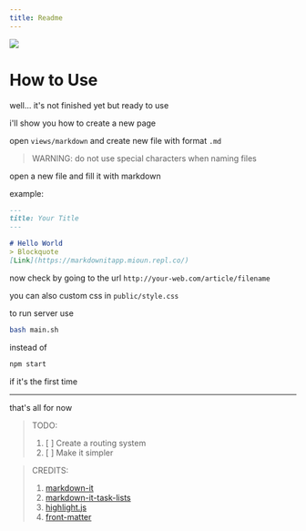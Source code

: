 ```yaml
---
title: Readme
---
```


<a href="https://repl.it/github/syrup/markdownitapp"><img src="https://img.shields.io/badge/Repl.it-FORK-brightgreen" /></a>

# How to Use
well... it's not finished yet but ready to use

i'll show you how to create a new page

open `views/markdown`
and create new file with format `.md`
> WARNING: do not use special characters when naming files

open a new file and fill it with markdown

example:
```md
---
title: Your Title
---

# Hello World
> Blockquote
[Link](https://markdownitapp.mioun.repl.co/)
```

now check by going to the url `http://your-web.com/article/filename`

you can also custom css in `public/style.css`

to run server use
```bash 
bash main.sh
```

instead of 

```bash
npm start
```

if it's the first time

---

that's all for now

> TODO:
>  1. [ ] Create a routing system
>  2. [ ] Make it simpler

> CREDITS:
> 1. [markdown-it](https://github.com/markdown-it/markdown-it)
> 2. [markdown-it-task-lists](https://github.com/revin/markdown-it-task-lists)
> 3. [highlight.js](https://github.com/highlightjs/highlight.js/)
> 4. [front-matter](https://github.com/jxson/front-matter)
